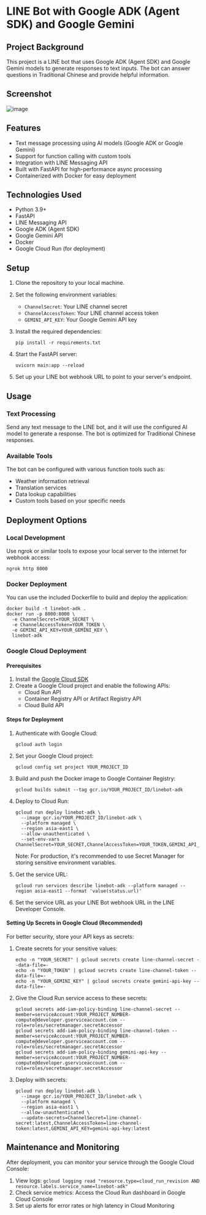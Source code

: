 # LINE Bot with Google ADK (Agent SDK) and Google Gemini

## Project Background

This project is a LINE bot that uses Google ADK (Agent SDK) and Google Gemini models to generate responses to text inputs. The bot can answer questions in Traditional Chinese and provide helpful information.

## Screenshot

![image](https://github.com/user-attachments/assets/2bcbd827-0047-4a3a-8645-f8075d996c10)

## Features

- Text message processing using AI models (Google ADK or Google Gemini)
- Support for function calling with custom tools
- Integration with LINE Messaging API
- Built with FastAPI for high-performance async processing
- Containerized with Docker for easy deployment

## Technologies Used

- Python 3.9+
- FastAPI
- LINE Messaging API
- Google ADK (Agent SDK)
- Google Gemini API
- Docker
- Google Cloud Run (for deployment)

## Setup

1. Clone the repository to your local machine.
2. Set the following environment variables:
   - `ChannelSecret`: Your LINE channel secret
   - `ChannelAccessToken`: Your LINE channel access token
   - `GEMINI_API_KEY`: Your Google Gemini API key

3. Install the required dependencies:

   ```
   pip install -r requirements.txt
   ```

4. Start the FastAPI server:

   ```
   uvicorn main:app --reload
   ```

5. Set up your LINE bot webhook URL to point to your server's endpoint.

## Usage

### Text Processing

Send any text message to the LINE bot, and it will use the configured AI model to generate a response. The bot is optimized for Traditional Chinese responses.

### Available Tools

The bot can be configured with various function tools such as:

- Weather information retrieval
- Translation services
- Data lookup capabilities
- Custom tools based on your specific needs

## Deployment Options

### Local Development

Use ngrok or similar tools to expose your local server to the internet for webhook access:

```
ngrok http 8000
```

### Docker Deployment

You can use the included Dockerfile to build and deploy the application:

```
docker build -t linebot-adk .
docker run -p 8000:8000 \
  -e ChannelSecret=YOUR_SECRET \
  -e ChannelAccessToken=YOUR_TOKEN \
  -e GEMINI_API_KEY=YOUR_GEMINI_KEY \
  linebot-adk
```

### Google Cloud Deployment

#### Prerequisites

1. Install the [Google Cloud SDK](https://cloud.google.com/sdk/docs/install)
2. Create a Google Cloud project and enable the following APIs:
   - Cloud Run API
   - Container Registry API or Artifact Registry API
   - Cloud Build API

#### Steps for Deployment

1. Authenticate with Google Cloud:

   ```
   gcloud auth login
   ```

2. Set your Google Cloud project:

   ```
   gcloud config set project YOUR_PROJECT_ID
   ```

3. Build and push the Docker image to Google Container Registry:

   ```
   gcloud builds submit --tag gcr.io/YOUR_PROJECT_ID/linebot-adk
   ```

4. Deploy to Cloud Run:

   ```
   gcloud run deploy linebot-adk \
     --image gcr.io/YOUR_PROJECT_ID/linebot-adk \
     --platform managed \
     --region asia-east1 \
     --allow-unauthenticated \
     --set-env-vars ChannelSecret=YOUR_SECRET,ChannelAccessToken=YOUR_TOKEN,GEMINI_API_KEY=YOUR_GEMINI_KEY
   ```

   Note: For production, it's recommended to use Secret Manager for storing sensitive environment variables.

5. Get the service URL:

   ```
   gcloud run services describe linebot-adk --platform managed --region asia-east1 --format 'value(status.url)'
   ```

6. Set the service URL as your LINE Bot webhook URL in the LINE Developer Console.

#### Setting Up Secrets in Google Cloud (Recommended)

For better security, store your API keys as secrets:

1. Create secrets for your sensitive values:

   ```
   echo -n "YOUR_SECRET" | gcloud secrets create line-channel-secret --data-file=-
   echo -n "YOUR_TOKEN" | gcloud secrets create line-channel-token --data-file=-
   echo -n "YOUR_GEMINI_KEY" | gcloud secrets create gemini-api-key --data-file=-
   ```

2. Give the Cloud Run service access to these secrets:

   ```
   gcloud secrets add-iam-policy-binding line-channel-secret --member=serviceAccount:YOUR_PROJECT_NUMBER-compute@developer.gserviceaccount.com --role=roles/secretmanager.secretAccessor
   gcloud secrets add-iam-policy-binding line-channel-token --member=serviceAccount:YOUR_PROJECT_NUMBER-compute@developer.gserviceaccount.com --role=roles/secretmanager.secretAccessor
   gcloud secrets add-iam-policy-binding gemini-api-key --member=serviceAccount:YOUR_PROJECT_NUMBER-compute@developer.gserviceaccount.com --role=roles/secretmanager.secretAccessor
   ```

3. Deploy with secrets:

   ```
   gcloud run deploy linebot-adk \
     --image gcr.io/YOUR_PROJECT_ID/linebot-adk \
     --platform managed \
     --region asia-east1 \
     --allow-unauthenticated \
     --update-secrets=ChannelSecret=line-channel-secret:latest,ChannelAccessToken=line-channel-token:latest,GEMINI_API_KEY=gemini-api-key:latest
   ```

## Maintenance and Monitoring

After deployment, you can monitor your service through the Google Cloud Console:

1. View logs: `gcloud logging read "resource.type=cloud_run_revision AND resource.labels.service_name=linebot-adk"`
2. Check service metrics: Access the Cloud Run dashboard in Google Cloud Console
3. Set up alerts for error rates or high latency in Cloud Monitoring
